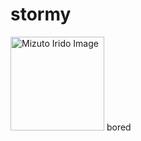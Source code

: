 # stormy
<img src="https://i.pinimg.com/736x/5f/88/cc/5f88cc14a95599d01d16b555bd741a95.jpg" alt="Mizuto Irido Image" width="150" />
bored



